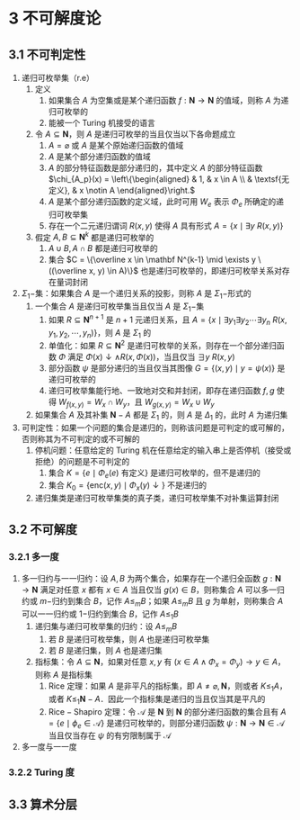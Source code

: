 # 3 不可解度论

## 3.1 不可判定性
1. 递归可枚举集（$\mathrm{r.e}$）
    1. 定义
        1. 如果集合 $A$ 为空集或是某个递归函数 $f: \mathbf N \to \mathbf N$ 的值域，则称 $A$ 为递归可枚举的
        2. 能被一个 $\text{Turing}$ 机接受的语言
    2. 令 $A \subseteq \mathbf N$，则 $A$ 是递归可枚举的当且仅当以下各命题成立
        1. $A = \varnothing$ 或 $A$ 是某个原始递归函数的值域
        2. $A$ 是某个部分递归函数的值域
        3. $A$ 的部分特征函数是部分递归的，其中定义 $A$ 的部分特征函数 $\chi_{A_p}(x) = \left\{\begin{aligned} & 1, & x \in A \\ & \textsf{无定义}, & x \notin A \end{aligned}\right.$
        4. $A$ 是某个部分递归函数的定义域，此时可用 $W_{e}$ 表示 $\Phi_{e}$ 所确定的递归可枚举集
        5. 存在一个二元递归谓词 $R(x, y)$ 使得 $A$ 具有形式 $A = \{x \mid \exists y \ R(x, y)\}$
    3. 假定 $A, B \subseteq \mathbf N^k$ 都是递归可枚举的
        1. $A \cup B, A \cap B$ 都是递归可枚举的
        2. 集合 $C = \{\overline x \in \mathbf N^{k-1} \mid \exists y \ ((\overline x, y) \in A)\}$ 也是递归可枚举的，即递归可枚举关系对存在量词封闭
2. $\Sigma_1-$集：如果集合 $A$ 是一个递归关系的投影，则称 $A$ 是 $\Sigma_1-$形式的
    1. 一个集合 $A$ 是递归可枚举集当且仅当 $A$ 是 $\Sigma_1-$集
        1. 如果 $R \subseteq \mathbf N^{n+1}$ 是 $n + 1$ 元递归关系，且 $A = \{x \mid \exists y_1 \exists y_2 \cdots \exists y_n \ R(x, y_1, y_2, \cdots, y_n)\}$，则 $A$ 是 $\Sigma_1$ 的
        2. 单值化：如果 $R \subseteq \mathbf N^2$ 是递归可枚举的关系，则存在一个部分递归函数 $\Phi$ 满足 $\Phi(x) \downarrow \wedge R(x,\Phi(x))$，当且仅当 $\exists y \ R(x, y)$
        3. 部分函数 $\psi$ 是部分递归的当且仅当其图像 $G = \{(x, y) \mid y = \psi(x)\}$ 是递归可枚举的
        4. 递归可枚举集能行地、一致地对交和并封闭，即存在递归函数 $f, g$ 使得 $W_{f(x, y)} = W_x \cap W_y$，且 $W_{g(x, y)} = W_x \cup W_y$
    2. 如果集合 $A$ 及其补集 $\mathbf N - A$ 都是 $\Sigma_1$ 的，则 $A$ 是 $\Delta_1$ 的，此时 $A$ 为递归集
3. 可判定性：如果一个问题的集合是递归的，则称该问题是可判定的或可解的，否则称其为不可判定的或不可解的
    1. 停机问题：任意给定的 $\text{Turing}$ 机在任意给定的输入串上是否停机（接受或拒绝）的问题是不可判定的
        1. 集合 $K = \{e \mid \Phi_e(e)$ 有定义$\}$ 是递归可枚举的，但不是递归的
        2. 集合 $K_0 = \{\mathrm{enc}(x, y) \mid \Phi_x(y) \downarrow\}$ 不是递归的
    2. 递归集类是递归可枚举集类的真子类，递归可枚举集不对补集运算封闭

## 3.2 不可解度
### 3.2.1 多一度
1. 多一归约与一一归约：设 $A, B$ 为两个集合，如果存在一个递归全函数 $g: \mathbf N \to \mathbf N$ 满足对任意 $x$ 都有 $x \in A$ 当且仅当 $g(x) \in B$，则称集合 $A$ 可以多一归约或 $m-$归约到集合 $B$，记作 $A \leqslant_m B$；如果 $A \leqslant_m B$ 且 $g$ 为单射，则称集合 $A$ 可以一一归约或 $1-$归约到集合 $B$，记作 $A \leqslant_1 B$
    1. 递归集与递归可枚举集的归约：设 $A \leqslant_m B$
        1. 若 $B$ 是递归可枚举集，则 $A$ 也是递归可枚举集
        2. 若 $B$ 是递归集，则 $A$ 也是递归集
    2. 指标集：令 $A \subseteq \mathbf N$，如果对任意 $x, y$ 有 $(x \in A \wedge \Phi_x = \Phi_y) \rightarrow y \in A$，则称 $A$ 是指标集
        1. $\text{Rice}$ 定理：如果 $A$ 是非平凡的指标集，即 $A \neq \varnothing, \mathbf N$，则或者 $K \leqslant_1 A$，或者 $K \leqslant_1 \mathbf N - A$．因此一个指标集是递归的当且仅当其是平凡的
        2. $\text{Rice} - \text{Shapiro}$ 定理：令 $\mathcal A$ 是 $\mathbf N$ 到 $\mathbf N$ 的部分递归函数的集合且有 $A = \{e \mid \phi_e \in \mathcal A\}$ 是递归可枚举的，则部分递归函数 $\psi: \mathbf N \to \mathbf N \in \mathcal A$ 当且仅当存在 $\psi$ 的有穷限制属于 $\mathcal A$
2. 多一度与一一度

### 3.2.2 Turing 度

## 3.3 算术分层
